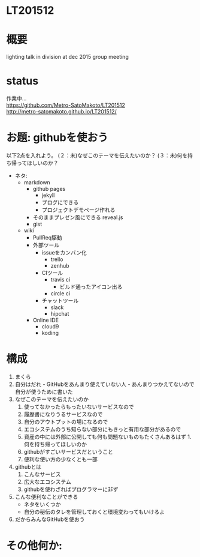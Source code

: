 # LT201512  

  # 概要  

lighting talk in division at dec 2015 group meeting  

  # status  

作業中...  
https://github.com/Metro-SatoMakoto/LT201512  
http://metro-satomakoto.github.io/LT201512/  


# お題: githubを使おう  

以下2点を入れよう。
(２：未)なぜこのテーマを伝えたいのか？
(３：未)何を持ち帰ってほしいのか？


- ネタ:  
  - markdown
	- github pages
		- jekyll
		- ブログにできる
		- プロジェクトデモページ作れる
    - そのままプレゼン風にできる reveal.js
	- gist
  - wiki
	- PullReq駆動
	- 外部ツール
		- issueをカンバン化
			- trello
			- zenhub
		- CIツール
			- travis ci
				- ビルド通ったアイコン出る
			- circle ci
		- チャットツール
			- slack
			- hipchat
    - Online IDE
      - cloud9
      - koding



# 構成  

1. まくら
  1. 自分はだれ
    - GitHubをあんまり使えていない人
    - あんまりつかえてないので自分が使うために書いた
  1. なぜこのテーマを伝えたいのか
		1. 使ってなかったらもったいないサービスなので
		1. 履歴書になりうるサービスなので
		1. 自分のアウトプットの場になるので
		1. エコシステムのうち知らない部分にもきっと有用な部分があるので
		1. 資産の中には外部に公開しても何も問題ないものもたくさんあるはず
	1. 何を持ち帰ってほしいのか
		1. githubがすごいサービスだということ
		1. 便利な使い方の少なくとも一部
1. githubとは
	1. こんなサービス
	1. 広大なエコシステム
	1. githubを使わざればプログラマーに非ず
1. こんな便利なことができる
	- ネタをいくつか
	- 自分の秘伝のタレを管理しておくと環境変わってもいけるよ
1. だからみんなGitHubを使おう



# その他何か:  
